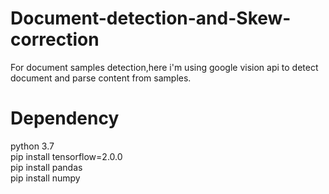 # Document-detection-and-Skew-correction
For document samples detection,here i'm using google vision api to detect document and parse content from samples.



# Dependency
  python 3.7  
  pip install tensorflow=2.0.0   
  pip install pandas  
  pip install numpy  


